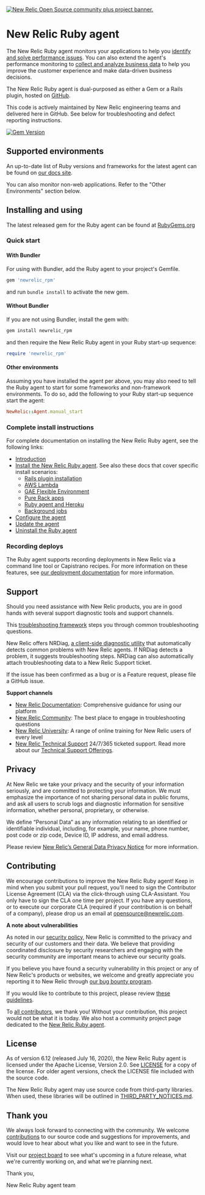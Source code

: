 <a href="https://opensource.newrelic.com/oss-category/#community-plus"><picture><source media="(prefers-color-scheme: dark)" srcset="https://github.com/newrelic/opensource-website/raw/main/src/images/categories/dark/Community_Plus.png"><source media="(prefers-color-scheme: light)" srcset="https://github.com/newrelic/opensource-website/raw/main/src/images/categories/Community_Plus.png"><img alt="New Relic Open Source community plus project banner." src="https://github.com/newrelic/opensource-website/raw/main/src/images/categories/Community_Plus.png"></picture></a>

# New Relic Ruby agent

The New Relic Ruby agent monitors your applications to help you
[identify and solve performance issues](https://docs.newrelic.com/docs/agents/ruby-agent/getting-started/introduction-new-relic-ruby#monitor-performance).
You can also extend the agent's performance monitoring to
[collect and analyze business data](https://docs.newrelic.com/docs/agents/ruby-agent/getting-started/introduction-new-relic-ruby#business-data)
to help you improve the customer experience and make data-driven business decisions.

The New Relic Ruby agent is dual-purposed as either a Gem or a Rails plugin,
hosted on [GitHub](https://github.com/newrelic/newrelic-ruby-agent).

This code is actively maintained by New Relic engineering teams and delivered here in GitHub. See below for troubleshooting and defect reporting instructions.

[![Gem Version](https://badge.fury.io/rb/newrelic_rpm.svg)](https://badge.fury.io/rb/newrelic_rpm)

## Supported environments

An up-to-date list of Ruby versions and frameworks for the latest agent
can be found on [our docs site](http://docs.newrelic.com/docs/ruby/supported-frameworks).

You can also monitor non-web applications. Refer to the "Other
Environments" section below.

## Installing and using

The latest released gem for the Ruby agent can be found at [RubyGems.org](https://rubygems.org/gems/newrelic_rpm)

### Quick start

#### With Bundler

For using with Bundler, add the Ruby agent to your project's Gemfile.

```ruby
gem 'newrelic_rpm'
```

and run `bundle install` to activate the new gem.

#### Without Bundler

If you are not using Bundler, install the gem with:

```bash
gem install newrelic_rpm
```

and then require the New Relic Ruby agent in your Ruby start-up sequence:

```ruby
require 'newrelic_rpm'
```

#### Other environments

Assuming you have installed the agent per above, you may also need to tell the Ruby agent to start for some frameworks and non-framework environments. To do so, add the following to your Ruby start-up sequence start the agent:

```ruby
NewRelic::Agent.manual_start
```

### Complete install instructions

For complete documentation on installing the New Relic Ruby agent, see the following links:

* [Introduction](https://docs.newrelic.com/docs/agents/ruby-agent/getting-started/introduction-new-relic-ruby)
* [Install the New Relic Ruby agent](https://docs.newrelic.com/docs/agents/ruby-agent/installation/install-new-relic-ruby-agent). See also these docs that cover specific install scenarios:
  * [Rails plugin installation](https://docs.newrelic.com/docs/agents/ruby-agent/installation/ruby-agent-installation-rails-plugin)
  * [AWS Lambda](https://docs.newrelic.com/docs/serverless-function-monitoring/aws-lambda-monitoring/instrument-lambda-function/instrument-your-own/)
  * [GAE Flexible Environment](https://docs.newrelic.com/docs/agents/ruby-agent/installation/install-new-relic-ruby-agent-gae-flexible-environment)
  * [Pure Rack apps](http://docs.newrelic.com/docs/ruby/rack-middlewares)
  * [Ruby agent and Heroku](https://docs.newrelic.com/docs/agents/ruby-agent/installation/ruby-agent-heroku)
  * [Background jobs](https://docs.newrelic.com/docs/agents/ruby-agent/background-jobs/monitor-ruby-background-processes)
* [Configure the agent](https://docs.newrelic.com/docs/agents/ruby-agent/configuration/ruby-agent-configuration)
* [Update the agent](https://docs.newrelic.com/docs/agents/ruby-agent/installation/update-ruby-agent)
* [Uninstall the Ruby agent](https://docs.newrelic.com/docs/agents/ruby-agent/installation/uninstall-ruby-agent)

### Recording deploys

The Ruby agent supports recording deployments in New Relic via a command line
tool or Capistrano recipes. For more information on these features, see
[our deployment documentation](http://docs.newrelic.com/docs/ruby/recording-deployments-with-the-ruby-agent)
for more information.

## Support

Should you need assistance with New Relic products, you are in good hands with several support diagnostic tools and support channels.

This [troubleshooting framework](https://forum.newrelic.com/s/hubtopic/aAX8W0000008bSgWAI/ruby-troubleshooting-framework-install) steps you through common troubleshooting questions.

New Relic offers NRDiag, [a client-side diagnostic utility](https://docs.newrelic.com/docs/using-new-relic/cross-product-functions/troubleshooting/new-relic-diagnostics) that automatically detects common problems with New Relic agents. If NRDiag detects a problem, it suggests troubleshooting steps. NRDiag can also automatically attach troubleshooting data to a New Relic Support ticket.

If the issue has been confirmed as a bug or is a Feature request, please file a GitHub issue.

**Support channels**

* [New Relic Documentation](https://docs.newrelic.com/docs/agents/ruby-agent): Comprehensive guidance for using our platform
* [New Relic Community](https://forum.newrelic.com): The best place to engage in troubleshooting questions
* [New Relic University](https://learn.newrelic.com/): A range of online training for New Relic users of every level
* [New Relic Technical Support](https://support.newrelic.com/) 24/7/365 ticketed support. Read more about our [Technical Support Offerings](https://docs.newrelic.com/docs/licenses/license-information/general-usage-licenses/support-plan).

## Privacy

At New Relic we take your privacy and the security of your information seriously, and are committed to protecting your information. We must emphasize the importance of not sharing personal data in public forums, and ask all users to scrub logs and diagnostic information for sensitive information, whether personal, proprietary, or otherwise.

We define “Personal Data” as any information relating to an identified or identifiable individual, including, for example, your name, phone number, post code or zip code, Device ID, IP address, and email address.

Please review [New Relic’s General Data Privacy Notice](https://newrelic.com/termsandconditions/privacy) for more information.

## Contributing

We encourage contributions to improve the New Relic Ruby agent! Keep in mind when you submit your pull request, you'll need to sign the Contributor License Agreement (CLA) via the click-through using CLA-Assistant. You only have to sign the CLA one time per project.
If you have any questions, or to execute our corporate CLA (required if your contribution is on behalf of a company), please drop us an email at opensource@newrelic.com.

**A note about vulnerabilities**

As noted in our [security policy](https://github.com/newrelic/newrelic-ruby-agent/security/policy), New Relic is committed to the privacy and security of our customers and their data. We believe that providing coordinated disclosure by security researchers and engaging with the security community are important means to achieve our security goals.

If you believe you have found a security vulnerability in this project or any of New Relic's products or websites, we welcome and greatly appreciate you reporting it to New Relic through [our bug bounty program](https://docs.newrelic.com/docs/security/security-privacy/information-security/report-security-vulnerabilities/).

If you would like to contribute to this project, please review [these guidelines](https://github.com/newrelic/newrelic-ruby-agent/blob/main/CONTRIBUTING.md).

To [all contributors](https://github.com/newrelic/newrelic-ruby-agent/graphs/contributors), we thank you!  Without your contribution, this project would not be what it is today.  We also host a community project page dedicated to
the [New Relic Ruby agent](https://opensource.newrelic.com/projects/newrelic/newrelic-ruby-agent).

## License

As of version 6.12 (released July 16, 2020), the New Relic Ruby agent is licensed under the Apache License, Version 2.0. See [LICENSE](LICENSE) for a copy of the license. For older agent versions, check the LICENSE file included with the source code.

The New Relic Ruby agent may use source code from third-party libraries. When used, these libraries will be outlined in [THIRD_PARTY_NOTICES.md](THIRD_PARTY_NOTICES.md).

## Thank you

We always look forward to connecting with the community. We welcome [contributions](https://github.com/newrelic/newrelic-ruby-agent#contributing) to our source code and suggestions for improvements, and would love to hear about what you like and want to see in the future. 

Visit our [project board](https://github.com/orgs/newrelic/projects/84/) to see what's upcoming in a future release, what we're currently working on, and what we're planning next.

Thank you,

New Relic Ruby agent team
